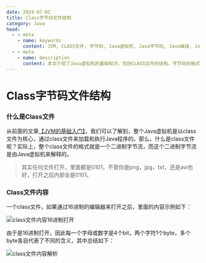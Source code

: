 ```yaml
---
date: 2024-07-02
title: Class字节码文件结构
category: Java
head:
  - - meta
    - name: keywords
      content: JVM, CLASS文件, 字节码, Java虚拟机, Java字节码, Java编译, Java运行
  - - meta
    - name: description
      content: 本文介绍了Java虚拟机的基础知识，包括CLASS文件的结构，字节码的格式，以及Java虚拟机的基本运行原理。
---
```

# Class字节码文件结构

### 什么是Class文件

从前面的文章[【JVM的基础入门】](https://youthynf.github.io/java/jvm/jvm-basic.html)，我们可以了解到，整个Java虚拟机是以class文件为核心，通过class文件来加载和执行Java程序的。那么，什么是class文件呢？实际上，整个class文件的格式就是一个二进制字节流，而这个二进制字节流是由Java虚拟机来解释的。

> 其实任何文件打开，里面都是0101，不管你是png，jpg，txt，还是avi也好，打开之后内部全是0101。

### Class文件内容

一个class文件，如果通过16进制的编辑器来打开之后，里面的内容示例如下：

![class文件内容16进制打开](https://s2.loli.net/2024/07/03/gXoCFyqkZNBEKWe.png)

由于是16进制打开，因此每一个字母或数字是4个bit，两个字符1个byte，多个byte各自代表了不同的含义，其中总结如下：

![class文件内容解析](https://s2.loli.net/2024/07/03/cfuJYjsr3GQvhgM.png)

